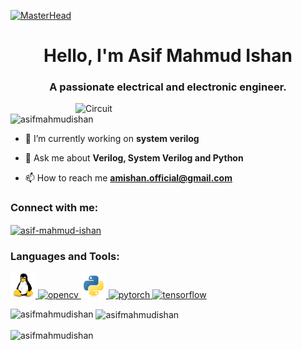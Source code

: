 [![MasterHead](https://github.com/asifmahmudishan/asifmahmudishan/blob/main/Asif%20Mahmud%20Ishan.png)](https://asifmahmudishan.io)
<h1 align="center">Hello, I'm Asif Mahmud Ishan</h1>
<h3 align="center">A passionate electrical and electronic engineer.</h3>
<img align="right" alt="Circuit" width="400" src="https://github.com/asifmahmudishan/asifmahmudishan/blob/main/chip.gif">


<p align="left"> <img src="https://komarev.com/ghpvc/?username=asifmahmudishan&label=Profile%20views&color=0e75b6&style=flat" alt="asifmahmudishan" /> </p>

- 🔭 I’m currently working on **system verilog**

- 💬 Ask me about **Verilog, System Verilog and Python**

- 📫 How to reach me **amishan.official@gmail.com**

<h3 align="left">Connect with me:</h3>
<p align="left">
<a href="https://linkedin.com/in/asif-mahmud-ishan" target="blank"><img align="center" src="https://raw.githubusercontent.com/rahuldkjain/github-profile-readme-generator/master/src/images/icons/Social/linked-in-alt.svg" alt="asif-mahmud-ishan" height="30" width="40" /></a>
</p>

<h3 align="left">Languages and Tools:</h3>
<p align="left"> <a href="https://www.linux.org/" target="_blank" rel="noreferrer"> <img src="https://raw.githubusercontent.com/devicons/devicon/master/icons/linux/linux-original.svg" alt="linux" width="40" height="40"/> </a> <a href="https://opencv.org/" target="_blank" rel="noreferrer"> <img src="https://www.vectorlogo.zone/logos/opencv/opencv-icon.svg" alt="opencv" width="40" height="40"/> </a> <a href="https://www.python.org" target="_blank" rel="noreferrer"> <img src="https://raw.githubusercontent.com/devicons/devicon/master/icons/python/python-original.svg" alt="python" width="40" height="40"/> </a> <a href="https://pytorch.org/" target="_blank" rel="noreferrer"> <img src="https://www.vectorlogo.zone/logos/pytorch/pytorch-icon.svg" alt="pytorch" width="40" height="40"/> </a> <a href="https://www.tensorflow.org" target="_blank" rel="noreferrer"> <img src="https://www.vectorlogo.zone/logos/tensorflow/tensorflow-icon.svg" alt="tensorflow" width="40" height="40"/> </a> </p>

<p><img align="left" src="https://github-readme-stats.vercel.app/api/top-langs?username=asifmahmudishan&show_icons=true&locale=en&layout=compact" alt="asifmahmudishan" /></p>

<p>&nbsp;<img align="center" src="https://github-readme-stats.vercel.app/api?username=asifmahmudishan&show_icons=true&locale=en" alt="asifmahmudishan" /></p>

<p><img align="center" src="https://github-readme-streak-stats.herokuapp.com/?user=asifmahmudishan&" alt="asifmahmudishan" /></p>
